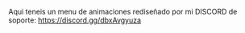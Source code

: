 Aqui teneis un menu de animaciones rediseñado por mi
DISCORD de soporte: https://discord.gg/dbxAvgyuza
